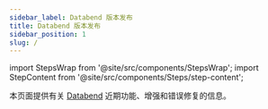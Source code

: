 ```yaml
---
sidebar_label: Databend 版本发布
title: Databend 版本发布
sidebar_position: 1
slug: /
---
```


import StepsWrap from '@site/src/components/StepsWrap';
import StepContent from '@site/src/components/Steps/step-content';

本页面提供有关 <a href="https://github.com/datafuselabs/databend">Databend</a> 近期功能、增强和错误修复的信息。